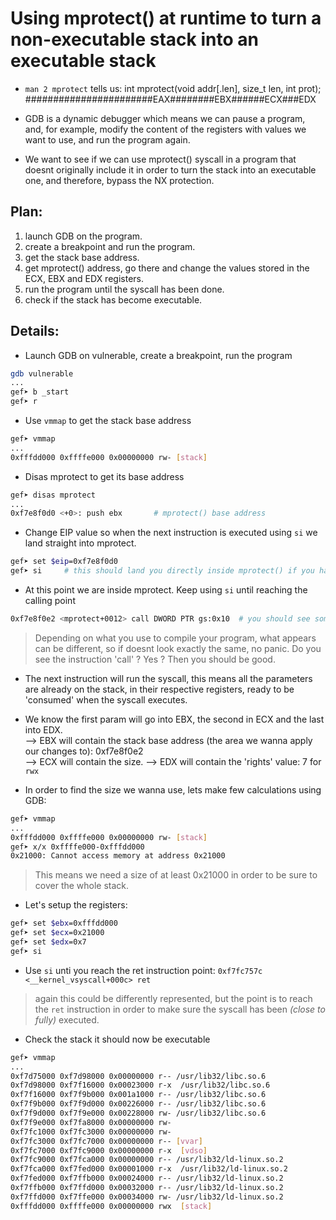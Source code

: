 # Using mprotect() at runtime to turn a non-executable stack into an executable stack  
  
* `man 2 mprotect` tells us: int mprotect(void addr[.len], size_t len, int prot);  
#######################EAX########EBX######ECX###EDX 
  
* GDB is a dynamic debugger which means we can pause a program, and, for example, modify the content of the registers with values we want to use, and run the program again.  
* We want to see if we can use mprotect() syscall in a program that doesnt originally include it in order to turn the stack into an executable one, and therefore, bypass the NX protection.  
  
  
## Plan:  
  
1. launch GDB on the program.  
2. create a breakpoint and run the program.  
3. get the stack base address.  
4. get mprotect() address, go there and change the values stored in the ECX, EBX and EDX registers.  
6. run the program until the syscall has been done.  
7. check if the stack has become executable.
  
  
## Details:  
  
* Launch GDB on vulnerable, create a breakpoint, run the program  
```bash  
gdb vulnerable  
...  
gef➤ b _start  
gef➤ r  
```  
  
* Use `vmmap` to get the stack base address  
```bash  
gef➤ vmmap  
...  
0xfffdd000 0xffffe000 0x00000000 rw- [stack]  
```  
  
* Disas mprotect to get its base address  
```bash  
gef➤ disas mprotect  
...  
0xf7e8f0d0 <+0>: push ebx		# mprotect() base address
```  
  
* Change EIP value so when the next instruction is executed using `si` we land straight into mprotect.  
```bash  
gef➤ set $eip=0xf7e8f0d0  
gef➤ si		# this should land you directly inside mprotect() if you have setup EIP properly
```  
  
* At this point we are inside mprotect. Keep using `si` until reaching the calling point  
```bash  
0xf7e8f0e2 <mprotect+0012> call DWORD PTR gs:0x10  # you should see something like this
```  
> Depending on what you use to compile your program, what appears can be different, so if doesnt look exactly the same, no panic. Do you see the instruction 'call' ? Yes ? Then you should be good.
  
* The next instruction will run the syscall, this means all the parameters are already on the stack, in their respective registers, ready to be 'consumed' when the syscall executes. 
* We know the first param will go into EBX,  the second in ECX and the last into EDX.   
--> EBX will contain the stack base address (the area we wanna apply our changes to): 0xf7e8f0e2  
--> ECX will contain the size. 
--> EDX will contain the 'rights' value: 7 for `rwx`

* In order to find the size we wanna use, lets make few calculations using GDB:  
```bash  
gef➤ vmmap  
...  
0xfffdd000 0xffffe000 0x00000000 rw- [stack]  
gef➤ x/x 0xffffe000-0xfffdd000  
0x21000: Cannot access memory at address 0x21000  
```
> This means we need a size of at least 0x21000 in order to be sure to cover the whole stack.
* Let's setup the registers:
```bash
gef➤ set $ebx=0xfffdd000
gef➤ set $ecx=0x21000
gef➤ set $edx=0x7
gef➤ si
```
* Use `si` unti you reach the ret instruction point: `0xf7fc757c <__kernel_vsyscall+000c> ret`
> again this could be differently represented, but the point is to reach the `ret` instruction in order to make sure the syscall has been *(close to fully)* executed.

* Check the stack it should now be executable
```bash
gef➤ vmmap  
...
0xf7d75000 0xf7d98000 0x00000000 r-- /usr/lib32/libc.so.6  
0xf7d98000 0xf7f16000 0x00023000 r-x  /usr/lib32/libc.so.6  
0xf7f16000 0xf7f9b000 0x001a1000 r-- /usr/lib32/libc.so.6  
0xf7f9b000 0xf7f9d000 0x00226000 r-- /usr/lib32/libc.so.6  
0xf7f9d000 0xf7f9e000 0x00228000 rw- /usr/lib32/libc.so.6  
0xf7f9e000 0xf7fa8000 0x00000000 rw-  
0xf7fc1000 0xf7fc3000 0x00000000 rw-  
0xf7fc3000 0xf7fc7000 0x00000000 r-- [vvar]  
0xf7fc7000 0xf7fc9000 0x00000000 r-x  [vdso]  
0xf7fc9000 0xf7fca000 0x00000000 r-- /usr/lib32/ld-linux.so.2  
0xf7fca000 0xf7fed000 0x00001000 r-x  /usr/lib32/ld-linux.so.2  
0xf7fed000 0xf7ffb000 0x00024000 r-- /usr/lib32/ld-linux.so.2  
0xf7ffb000 0xf7ffd000 0x00032000 r-- /usr/lib32/ld-linux.so.2  
0xf7ffd000 0xf7ffe000 0x00034000 rw- /usr/lib32/ld-linux.so.2  
0xfffdd000 0xffffe000 0x00000000 rwx  [stack]
```


